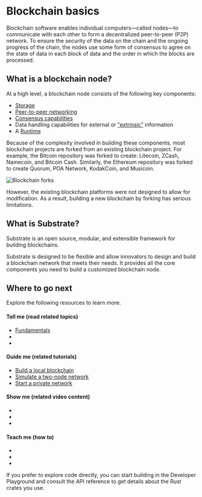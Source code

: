 # Blockchain basics

Blockchain software enables individual computers—called nodes—to communicate with each other to form a decentralized peer-to-peer (P2P) network.
To ensure the security of the data on the chain and the ongoing progress of the chain, the nodes use some form of consensus to agree on the state of data in each block of data and the order in which the blocks are processed.

## What is a blockchain node?

At a high level, a blockchain node consists of the following key components:

- [Storage](/v3/advanced/storage)
- [Peer-to-peer networking](https://libp2p.io)
- [Consensus capabilities](/v3/advanced/consensus)
- Data handling capabilities for external or ["extrinsic"](/v3/concepts/extrinsics) information
- A [Runtime](/v3/concepts/runtime)

Because of the complexity involved in building these components, most blockchain projects are forked from an existing blockchain project.
For example, the Bitcoin repository was forked to create: Litecoin, ZCash, Namecoin, and Bitcoin Cash. Similarly, the Ethereum repository was forked to create Quorum, POA Network, KodakCoin, and Musicoin.

![Blockchain forks](../../../src/images/tutorials/01-create-your-first-chain/forks.png)

However, the existing blockchain platforms were not designed to allow for modification.
As a result, building a new blockchain by forking has serious limitations.

## What is Substrate?

Substrate is an open source, modular, and extensible framework for building blockchains.

Substrate is designed to be flexible and allow innovators to design and build a blockchain network that meets their needs.
It provides all the core components you need to build a customized blockchain node.

## Where to go next

Explore the following resources to learn more.

#### Tell me (read related topics)

* [Fundamentals](./fundamentals.md)
* 
* 

#### Guide me (related tutorials)

* [Build a local blockchain](../tutorials/build-local-blockchain.md)
* [Simulate a two-node network](../tutorials/simulate-2-node-network.md)
* [Start a private network](../tutorials/start-a-private-network.md)

#### Show me (related video content)

* 
* 
* 

#### Teach me (how to)

* 
* 
* 

If you prefer to explore code directly, you can start building in the Developer Playground and consult the API reference to get details about the Rust crates you use.
